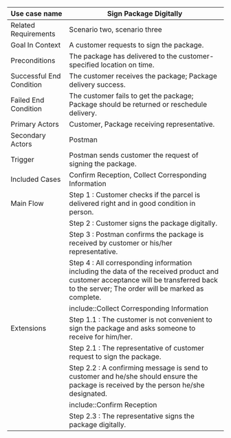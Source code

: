 | Use case name            | Sign Package Digitally                   |
| ------------------------ | ---------------------------------------- |
| Related Requirements     | Scenario two, scenario three             |
| Goal In Context          | A customer requests to sign the package. |
| Preconditions            | The package has delivered to the customer-specified location on time. |
| Successful End Condition | The customer receives the package; Package delivery success. |
| Failed End Condition     | The customer fails to get the package; Package should be returned or reschedule delivery.    |
| Primary Actors           | Customer, Package receiving representative.                  |
| Secondary Actors         | Postman                                  |
| Trigger                  | Postman sends customer the request of signing the package.   |
| Included Cases           | Confirm Reception, Collect Corresponding Information         |
| Main Flow                | Step 1 : Customer checks if the parcel is delivered right and in good condition in person. |
|                          | Step 2 : Customer signs the package digitally. |
|                          | Step 3 : Postman confirms the package is received by customer or his/her representative. |
|                          | Step 4 : All corresponding information including the data of the received product and customer acceptance will be transferred back to the server; The order will be marked as complete. |
|                          | include::Collect Corresponding Information |
| Extensions               | Step 1.1 : The customer is not convenient to sign the package and asks someone to receive for him/her.           |
|                          | Step 2.1 : The representative of customer request to sign the package. |
|                          | Step 2.2 : A confirming message is send to customer and he/she should ensure the package is received by the person he/she designated. |
|                          | include::Confirm Reception |
|                          | Step 2.3 : The representative signs the package digitally. |
